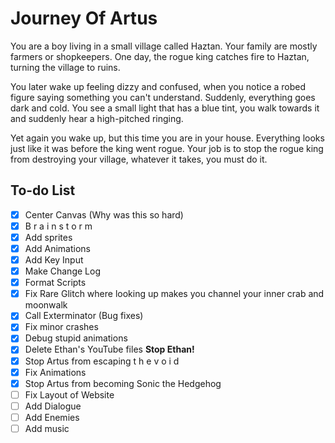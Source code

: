 # Journey Of Artus

You are a boy living in a small village called Haztan. Your family are mostly farmers or shopkeepers. One day, the rogue king catches fire to Haztan, turning the village to ruins.

You later wake up feeling dizzy and confused, when you notice a robed figure saying something you can't understand. Suddenly, everything goes dark and cold. You see a small light that has a blue tint, you walk towards it and suddenly hear a high-pitched ringing.

Yet again you wake up, but this time you are in your house. Everything looks just like it was before the king went rogue. Your job is to stop the rogue king from destroying your village, whatever it takes, you must do it.

## To-do List
- [x] Center Canvas (Why was this so hard)
- [x] B r a i n s t o r m
- [x] Add sprites
- [x] Add Animations
- [x] Add Key Input
- [x] Make Change Log
- [x] Format Scripts
- [x] Fix Rare Glitch where looking up makes you channel your inner crab and moonwalk
- [x] Call Exterminator (Bug fixes)
- [x] Fix minor crashes
- [x] Debug stupid animations
- [x] Delete Ethan's YouTube files **Stop Ethan!**
- [x] Stop Artus from escaping t h e v o i d
- [x] Fix Animations
- [x] Stop Artus from becoming Sonic the Hedgehog
- [ ] Fix Layout of Website
- [ ] Add Dialogue
- [ ] Add Enemies
- [ ] Add music
